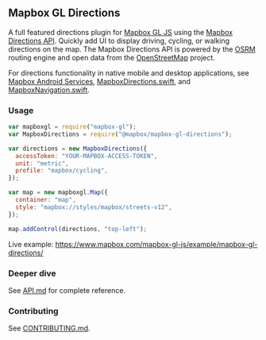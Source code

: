 ## Mapbox GL Directions

A full featured directions plugin for [Mapbox GL JS](https://github.com/mapbox/mapbox-gl-js) using the [Mapbox Directions API](https://www.mapbox.com/directions/). Quickly add UI to display driving, cycling, or walking directions on the map. The Mapbox Directions API is powered by the [OSRM](http://project-osrm.org/) routing engine and open data from the [OpenStreetMap](https://www.openstreetmap.org/) project.

For directions functionality in native mobile and desktop applications, see [Mapbox Android Services](https://github.com/mapbox/mapbox-java/), [MapboxDirections.swift](https://github.com/mapbox/MapboxDirections.swift/), and [MapboxNavigation.swift](https://github.com/mapbox/MapboxNavigation.swift/).

### Usage

```javascript
var mapboxgl = require("mapbox-gl");
var MapboxDirections = require("@mapbox/mapbox-gl-directions");

var directions = new MapboxDirections({
  accessToken: "YOUR-MAPBOX-ACCESS-TOKEN",
  unit: "metric",
  profile: "mapbox/cycling",
});

var map = new mapboxgl.Map({
  container: "map",
  style: "mapbox://styles/mapbox/streets-v12",
});

map.addControl(directions, "top-left");
```

Live example: https://www.mapbox.com/mapbox-gl-js/example/mapbox-gl-directions/

### Deeper dive

See [API.md](https://github.com/mapbox/mapbox-gl-directions/blob/master/API.md) for complete reference.

### Contributing

See [CONTRIBUTING.md](https://github.com/mapbox/mapbox-gl-directions/blob/master/CONTRIBUTING.md).
